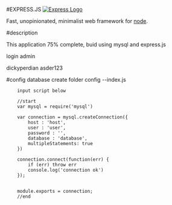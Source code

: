 #EXPRESS.JS
[![Express Logo](https://i.cloudup.com/zfY6lL7eFa-3000x3000.png)](http://expressjs.com/)

  Fast, unopinionated, minimalist web framework for [node](http://nodejs.org).


#description

This application 75% complete, buid using mysql and express.js


login admin

dickyperdian
asder123

#config database
create folder config
        --index.js

        input script below
        
        //start
        var mysql = require('mysql')

        var connection = mysql.createConnection({
            host : 'host',
            user : 'user',
            password : '',
            database : 'database',
            multipleStatements: true
        })

        connection.connect(function(err) {
            if (err) throw err
            console.log('connection ok')
        });


        module.exports = connection;
        //end